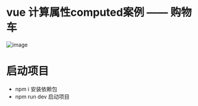 # vue 计算属性computed案例 —— 购物车
![image](https://github.com/ngyixuan/vue-computed-study---shopping-cart/blob/main/cart.png)
# 启动项目
* npm i 安装依赖包
* npm run dev 启动项目
